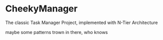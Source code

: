 # CheekyManager

The classic Task Manager Project, implemented with N-Tier Architecture

maybe some patterns trown in there, who knows
